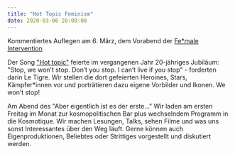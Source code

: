 ```yaml
---
title: "Hot Topic Feminism"
date: 2020-03-06 20:00:00
---
```


Kommentiertes Auflegen am 6. März, dem Vorabend der [Fe\*male Intervention](https://www.f-streikdresden.de/dates/200307-female-intervention/)

Der Song ["Hot topic"]( https://www.youtube.com/watch?v=0idmTWxFs1A) feierte im vergangenen Jahr 20-jähriges Jubiläum: "Stop, we won’t stop. Don’t you stop. I can’t live if you stop" - forderten darin Le Tigre. Wir stellen die dort gefeierten Heroines, Stars, Kämpfer\*innen vor und porträtieren dazu eigene Vorbilder und Ikonen. We won’t stop!

Am Abend des "Aber eigentlich ist es der erste…" Wir laden am ersten Freitag im Monat zur kosmopolitischen Bar plus wechselndem Programm in die Kosmotique. Wir machen Lesungen, Talks, sehen Filme und was uns sonst Interessantes über den Weg läuft. Gerne können auch Eigenproduktionen, Beliebtes oder Strittiges vorgestellt und diskutiert werden.
